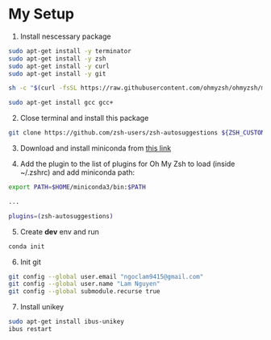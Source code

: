 # My Setup
1. Install nescessary package
```sh
sudo apt-get install -y terminator
sudo apt-get install -y zsh
sudo apt-get install -y curl
sudo apt-get install -y git

sh -c "$(curl -fsSL https://raw.githubusercontent.com/ohmyzsh/ohmyzsh/master/tools/install.sh)"

sudo apt-get install gcc gcc+
```

2. Close terminal and install this package

```sh
git clone https://github.com/zsh-users/zsh-autosuggestions ${ZSH_CUSTOM:-~/.oh-my-zsh/custom}/plugins/zsh-autosuggestions
```


3. Download and install miniconda from [this link](https://docs.conda.io/en/latest/miniconda.html)


4. Add the plugin to the list of plugins for Oh My Zsh to load (inside ~/.zshrc) and add miniconda path:
```sh
export PATH=$HOME/miniconda3/bin:$PATH

...

plugins=(zsh-autosuggestions)
```

5. Create **dev** env and run

```sh
conda init
```

6. Init git

```sh
git config --global user.email "ngoclam9415@gmail.com"
git config --global user.name "Lam Nguyen"
git config --global submodule.recurse true
```

7. Install unikey

```sh
sudo apt-get install ibus-unikey
ibus restart
```